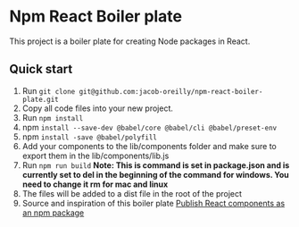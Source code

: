 # Npm React Boiler plate

This project is a boiler plate for creating Node packages in React.

## Quick start

1. Run `git clone git@github.com:jacob-oreilly/npm-react-boiler-plate.git`
2. Copy all code files into your new project.
3. Run `npm install`
4. npm `install --save-dev @babel/core @babel/cli @babel/preset-env` 
5. npm `install -save @babel/polyfill`
6. Add your components to the lib/components folder and make sure to export them in the lib/components/lib.js
7. Run `npm run build`
    **Note: This is command is set in package.json and is currently set to del in the beginning of the command for windows. You need to change it rm for mac and linux**
8. The files will be added to a dist file in the root of the project
9. Source and inspiration of this boiler plate [Publish React components as an npm package](https://levelup.gitconnected.com/publish-react-components-as-an-npm-package-7a671a2fb7f)